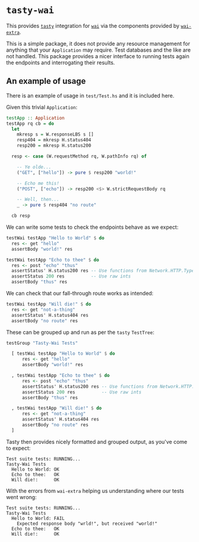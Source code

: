 # `tasty-wai`

This provides [`tasty`]( https://hackage.haskell.org/package/tasty) integration for [`wai`]( https://hackage.haskell.org/package/wai) via the components provided by [`wai-extra`](https://hackage.haskell.org/package/wai-extra).

This is a simple package, it does not provide any resource management for anything that your `Application` may require. Test databases and the like are not handled. This package provides a nicer interface to running tests again the endpoints and interrogating their results.

## An example of usage

There is an example of usage in `test/Test.hs` and it is included here.

Given this trivial `Application`:

```haskell
testApp :: Application
testApp rq cb = do
  let
    mkresp s = W.responseLBS s []
    resp404 = mkresp H.status404
    resp200 = mkresp H.status200

  resp <- case (W.requestMethod rq, W.pathInfo rq) of

    -- Ye olde...
    ("GET", ["hello"]) -> pure $ resp200 "world!"

    -- Echo me this!
    ("POST", ["echo"]) -> resp200 <$> W.strictRequestBody rq

    -- Well, then...
    _ -> pure $ resp404 "no route"

  cb resp
```

We can write some tests to check the endpoints behave as we expect:

```haskell
testWai testApp "Hello to World" $ do
  res <- get "hello"
  assertBody "world!" res

testWai testApp "Echo to thee" $ do
  res <- post "echo" "thus"
  assertStatus' H.status200 res -- Use functions from Network.HTTP.Types
  assertStatus 200 res          -- Use raw ints
  assertBody "thus" res
```

We can check that our fall-through route works as intended:

```haskell
testWai testApp "Will die!" $ do
  res <- get "not-a-thing"
  assertStatus' H.status404 res
  assertBody "no route" res
```

These can be grouped up and run as per the `tasty` `TestTree`:

```haskell
testGroup "Tasty-Wai Tests"

  [ testWai testApp "Hello to World" $ do
      res <- get "hello"
      assertBody "world!" res

  , testWai testApp "Echo to thee" $ do
      res <- post "echo" "thus"
      assertStatus' H.status200 res -- Use functions from Network.HTTP.Types
      assertStatus 200 res          -- Use raw ints
      assertBody "thus" res

  , testWai testApp "Will die!" $ do
      res <- get "not-a-thing"
      assertStatus' H.status404 res
      assertBody "no route" res
  ]
```

Tasty then provides nicely formatted and grouped output, as you've come to expect:

```
Test suite tests: RUNNING...
Tasty-Wai Tests
  Hello to World: OK
  Echo to thee:   OK
  Will die!:      OK
```

With the errors from `wai-extra` helping us understanding where our tests went wrong:

```
Test suite tests: RUNNING...
Tasty-Wai Tests
  Hello to World: FAIL
    Expected response body "wrld!", but received "world!"
  Echo to thee:   OK
  Will die!:      OK
```
